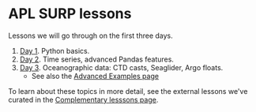 # APL SURP lessons

Lessons we will go through on the first three days.

1. [Day 1](Python%20lesson%20(Day%202)%20-%20blank%20copy.ipynb). Python basics.
2. [Day 2](Python%20lesson%20(Day%203)%20-%20blank%20copy.ipynb). Time series, advanced Pandas features.
3. [Day 3](Python%20lesson%20(Day%204)%20-%20blank%20copy.ipynb). Oceanographic data: CTD casts, Seaglider, Argo floats.
    - See also the [Advanced Examples page](../advancedexamples)

To learn about these topics in more detail, see the external lessons we've curated in the [Complementary lesssons page](../complementary_lessons).